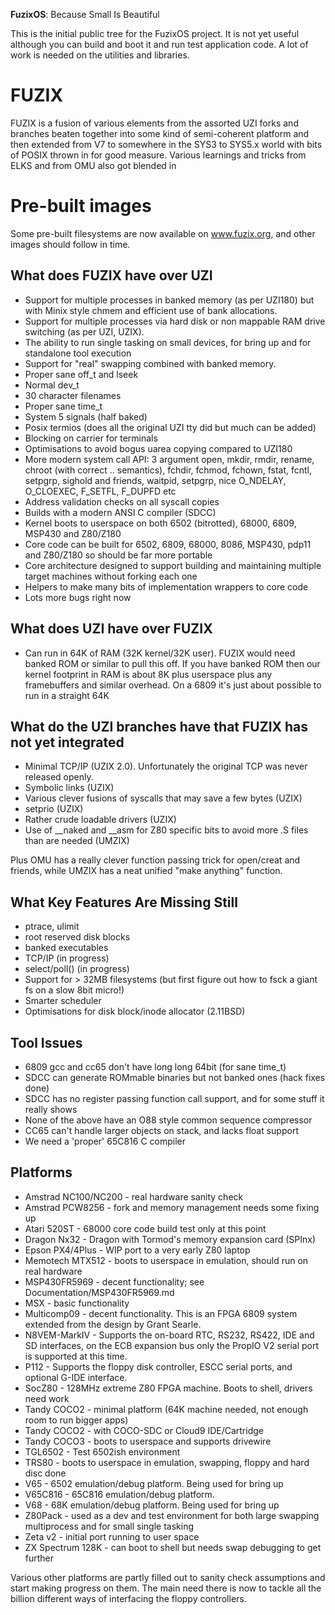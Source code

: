**FuzixOS**: Because Small Is Beautiful

This is the initial public tree for the FuzixOS project. It is not yet useful although you can build and boot it and run
test application code. A lot of work is needed on the utilities and libraries.

# FUZIX

FUZIX is a fusion of various elements from the assorted UZI forks and
branches beaten together into some kind of semi-coherent platform and then
extended from V7 to somewhere in the SYS3 to SYS5.x world with bits of POSIX
thrown in for good measure. Various learnings and tricks from ELKS and from
OMU also got blended in

# Pre-built images

Some pre-built filesystems are now available on www.fuzix.org, and other
images should follow in time.

## What does FUZIX have over UZI


* Support for multiple processes in banked memory (as per UZI180) but
	with Minix style chmem and efficient use of bank allocations.
* Support for multiple processes via hard disk or non mappable RAM
    drive switching (as per UZI, UZIX).
* The ability to run single tasking on small devices, for bring up
    and for standalone tool execution
* Support for "real" swapping combined with banked memory.
* Proper sane off_t and lseek
* Normal dev_t
* 30 character filenames
* Proper sane time_t
* System 5 signals (half baked)
* Posix termios (does all the original UZI tty did but much can be added)
* Blocking on carrier for terminals
* Optimisations to avoid bogus uarea copying compared to UZI180
* More modern system call API: 3 argument open, mkdir, rmdir, rename,
	chroot (with correct .. semantics), fchdir, fchmod, fchown, fstat,
	fcntl, setpgrp, sighold and friends, waitpid, setpgrp, nice
	O_NDELAY, O_CLOEXEC, F_SETFL, F_DUPFD etc
* Address validation checks on all syscall copies
* Builds with a modern ANSI C compiler (SDCC)
* Kernel boots to userspace on both 6502 (bitrotted), 68000, 6809, MSP430 and Z80/Z180
* Core code can be built for 6502, 6809, 68000, 8086, MSP430, pdp11 and Z80/Z180 so should
  be far more portable
* Core architecture designed to support building and maintaining
	multiple target machines without forking each one
* Helpers to make many bits of implementation wrappers to core code
* Lots more bugs right now

## What does UZI have over FUZIX

* Can run in 64K of RAM (32K kernel/32K user). FUZIX would need
	banked ROM or similar to pull this off. If you have banked
	ROM then our kernel footprint in RAM is about 8K plus userspace
	plus any framebuffers and similar overhead. On a 6809 it's just
	about possible to run in a straight 64K

## What do the UZI branches have that FUZIX has not yet integrated

* Minimal TCP/IP (UZIX 2.0). Unfortunately the original TCP was never
released openly.
* Symbolic links (UZIX)
* Various clever fusions of syscalls that may save a few bytes
	(UZIX)
* setprio (UZIX)
* Rather crude loadable drivers (UZIX)
* Use of __naked and __asm for Z80 specific bits to avoid more
	.S files than are needed (UMZIX)

Plus OMU has a really clever function passing trick for open/creat and
friends, while UMZIX has a neat unified "make anything" function.

## What Key Features Are Missing Still

* ptrace, ulimit
* root reserved disk blocks
* banked executables
* TCP/IP (in progress)
* select/poll() (in progress)
* Support for > 32MB filesystems (but first figure out how to fsck
	a giant fs on a slow 8bit micro!)
* Smarter scheduler
* Optimisations for disk block/inode allocator (2.11BSD)

## Tool Issues

* 6809 gcc and cc65 don't have long long 64bit (for sane time_t)
* SDCC can generate ROMmable binaries but not banked ones (hack fixes done)
* SDCC has no register passing function call support, and for some
	stuff it really shows
* None of the above have an O88 style common sequence compressor
* CC65 can't handle larger objects on stack, and lacks float support
* We need a 'proper' 65C816 C compiler

## Platforms

* Amstrad NC100/NC200 - real hardware sanity check
* Amstrad PCW8256 - fork and memory management needs some fixing up
* Atari 520ST - 68000 core code build test only at this point
* Dragon Nx32 - Dragon with Tormod's memory expansion card (SPInx)
* Epson PX4/4Plus - WIP port to a very early Z80 laptop
* Memotech MTX512 - boots to userspace in emulation, should run on real hardware
* MSP430FR5969 - decent functionality; see Documentation/MSP430FR5969.md
* MSX - basic functionality
* Multicomp09 - decent functionality. This is an FPGA 6809 system extended from the design by Grant Searle.
* N8VEM-MarkIV - Supports the on-board RTC, RS232, RS422, IDE and SD interfaces, on the
ECB expansion bus only the PropIO V2 serial port is supported at this time.
* P112 - Supports the floppy disk controller, ESCC serial ports, and optional G-IDE interface.
* SocZ80 - 128MHz extreme Z80 FPGA machine. Boots to shell, drivers need work
* Tandy COCO2 - minimal platform (64K machine needed, not enough room to run bigger apps)
* Tandy COCO2 - with COCO-SDC or Cloud9 IDE/Cartridge
* Tandy COCO3 - boots to userspace and supports drivewire
* TGL6502 - Test 6502ish environment
* TRS80 - boots to userspace in emulation, swapping, floppy and hard disc done
* V65 - 6502 emulation/debug platform. Being used for bring up
* V65C816 - 65C816 emulation/debug platform.
* V68 - 68K emulation/debug platform. Being used for bring up
* Z80Pack - used as a dev and test environment for both large swapping
	multiprocess and for small single tasking
* Zeta v2 - initial port running to user space
* ZX Spectrum 128K - can boot to shell but needs swap debugging to get further

Various other platforms are partly filled out to sanity check assumptions
and start making progress on them. The main need there is now to tackle all
the billion different ways of interfacing the floppy controllers.
